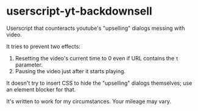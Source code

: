 # userscript-yt-backdownsell
Userscript that counteracts youtube's "upselling" dialogs messing with video.

It tries to prevent two effects:
1. Resetting the video's current time to 0 even if URL contains the `t`
   parameter.
2. Pausing the video just after it starts playing.

It doesn't try to insert CSS to hide the "upselling" dialogs
themselves; use an element blocker for that.

It's written to work for my circumstances. Your mileage may vary.
